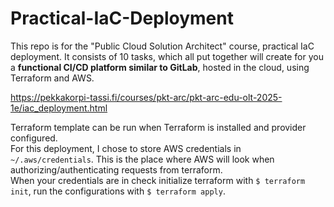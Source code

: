 # Practical-IaC-Deployment

This repo is for the "Public Cloud Solution Architect" course, practical IaC deployment. 
It consists of 10 tasks, which all put together will create for you a **functional CI/CD platform similar to GitLab**, hosted in the cloud, using Terraform and AWS. <br>

<https://pekkakorpi-tassi.fi/courses/pkt-arc/pkt-arc-edu-olt-2025-1e/iac_deployment.html>
<br>

Terraform template can be run when Terraform is installed and provider configured. <br>
For this deployment, I chose to store AWS credentials in `~/.aws/credentials`. This is the place where AWS will look when authorizing/authenticating requests from terraform. <br>
When your credentials are in check initialize terraform with `$ terraform init`, run the configurations with `$ terraform apply`.
